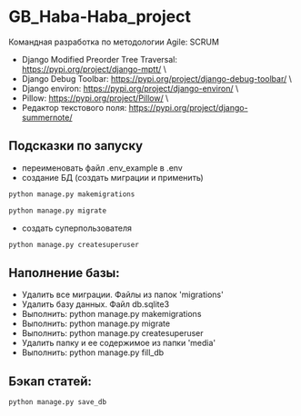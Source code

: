 # GB_Haba-Haba_project
Командная разработка по методологии Agile: SCRUM

- Django Modified Preorder Tree Traversal: https://pypi.org/project/django-mptt/ \
- Django Debug Toolbar: https://pypi.org/project/django-debug-toolbar/ \
- Django environ: https://pypi.org/project/django-environ/ \
- Pillow: https://pypi.org/project/Pillow/ \
- Редактор текстового поля: https://pypi.org/project/django-summernote/ 


## Подсказки по запуску
- переименовать файл .env_example в .env
- создание БД (создать миграции и применить)
```sh
python manage.py makemigrations
```
```sh
python manage.py migrate
```
- создать суперпользователя
```sh
python manage.py createsuperuser
```


## Наполнение базы:
- Удалить все миграции. Файлы из папок 'migrations' 
- Удалить базу данных. Файл db.sqlite3 
- Выполнить: python manage.py makemigrations 
- Выполнить: python manage.py migrate 
- Выполнить: python manage.py createsuperuser 
- Удалить папку и ее содержимое из папки 'media' 
- Выполнить: python manage.py fill_db

## Бэкап статей:
```sh
python manage.py save_db
```